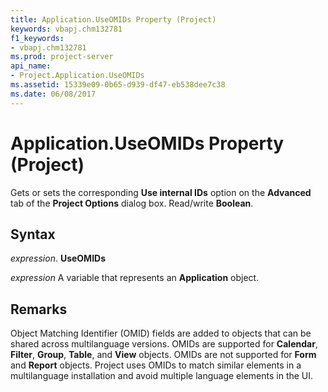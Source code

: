 ```yaml
---
title: Application.UseOMIDs Property (Project)
keywords: vbapj.chm132781
f1_keywords:
- vbapj.chm132781
ms.prod: project-server
api_name:
- Project.Application.UseOMIDs
ms.assetid: 15339e09-0b65-d939-df47-eb538dee7c38
ms.date: 06/08/2017
---
```



# Application.UseOMIDs Property (Project)

Gets or sets the corresponding  **Use internal IDs** option on the **Advanced** tab of the **Project Options** dialog box. Read/write **Boolean**.


## Syntax

 _expression_. **UseOMIDs**

 _expression_ A variable that represents an **Application** object.


## Remarks

Object Matching Identifier (OMID) fields are added to objects that can be shared across multilanguage versions. OMIDs are supported for  **Calendar**, **Filter**, **Group**, **Table**, and **View** objects. OMIDs are not supported for **Form** and **Report** objects. Project uses OMIDs to match similar elements in a multilanguage installation and avoid multiple language elements in the UI.


